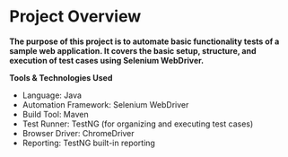 # Project Overview
**The purpose of this project is to automate basic functionality tests of a sample web application. It covers the basic setup, structure, and execution of test cases using Selenium WebDriver.**

**Tools & Technologies Used** <br>
* Language: Java <br>
* Automation Framework: Selenium WebDriver <br>
* Build Tool: Maven <br>
* Test Runner: TestNG (for organizing and executing test cases) <br>
* Browser Driver: ChromeDriver <br>
* Reporting: TestNG built-in reporting <br>
